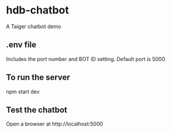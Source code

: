 # hdb-chatbot

A Taiger chatbot demo

## .env file

Includes the port number and BOT ID setting.
Default port is 5000.

## To run the server

npm start dev

## Test the chatbot

Open a browser at http://localhost:5000
